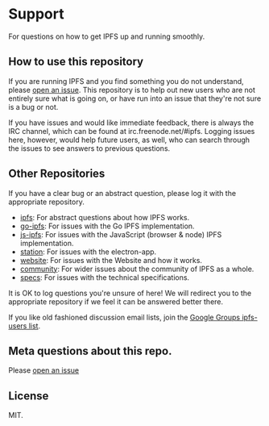 # Support

For questions on how to get IPFS up and running smoothly.

## How to use this repository

If you are running IPFS and you find something you do not understand, please [open an issue](https://github.com/ipfs/support/issues/new). This repository is to help out new users who are not entirely sure what is going on, or have run into an issue that they're not sure is a bug or not.

If you have issues and would like immediate feedback, there is always the IRC channel, which can be found at irc.freenode.net/#ipfs. Logging issues here, however, would help future users, as well, who can search through the issues to see answers to previous questions. 

## Other Repositories

If you have a clear bug or an abstract question, please log it with the appropriate repository.

 * [ipfs](https://github.com/ipfs/ipfs): For abstract questions about how IPFS works.
 * [go-ipfs](https://github.com/ipfs/go-ipfs): For issues with the Go IPFS implementation.
 * [js-ipfs](https://github.com/ipfs/js-ipfs): For issues with the JavaScript (browser & node) IPFS implementation.
 * [station](https://github.com/ipfs/station): For issues with the electron-app.
 * [website](https://github.com/ipfs/website): For issues with the Website and how it works.
 * [community](https://github.com/ipfs/community): For wider issues about the community of IPFS as a whole.
 * [specs](https://github.com/ipfs/specs): For issues with the technical specifications.

It is OK to log questions you're unsure of here! We will redirect you to the appropriate repository if we feel it can be answered better there.

If you like old fashioned discussion email lists, join the [Google Groups ipfs-users list](https://groups.google.com/forum/#!forum/ipfs-users).

## Meta questions about this repo.

Please [open an issue](https://github.com/ipfs/support/issues/new)

## License

MIT.
